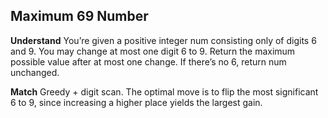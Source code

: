 ## Maximum 69 Number
**Understand**
You’re given a positive integer num consisting only of digits 6 and 9. You may change at most one digit 6 to 9. Return the maximum possible value after at most one change. If there’s no 6, return num unchanged.

**Match**
Greedy + digit scan. The optimal move is to flip the most significant 6 to 9, since increasing a higher place yields the largest gain.